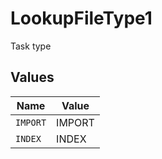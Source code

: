 # LookupFileType1

Task type


## Values

| Name     | Value    |
| -------- | -------- |
| `IMPORT` | IMPORT   |
| `INDEX`  | INDEX    |